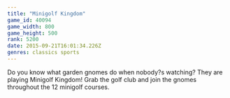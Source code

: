```yaml
---
title: "Minigolf Kingdom"
game_id: 40094
game_width: 800
game_height: 500
rank: 5200
date: 2015-09-21T16:01:34.226Z
genres: classics sports
---
```

Do you know what garden gnomes do when nobody?s watching?
They are playing Minigolf Kingdom!
Grab the golf club and join the gnomes throughout the 12 minigolf courses.